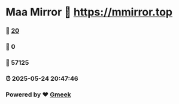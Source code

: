 # Maa Mirror :link: https://mmirror.top 
### :page_facing_up: [20](https://mmirror.top/tag.html) 
### :speech_balloon: 0 
### :hibiscus: 57125 
### :alarm_clock: 2025-05-24 20:47:46 
### Powered by :heart: [Gmeek](https://github.com/Meekdai/Gmeek)

